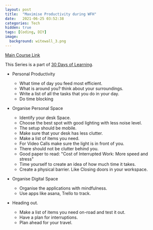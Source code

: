 ```yaml
---
layout: post
title:  "Maximise Productivity during WFH"
date:   2021-06-25 03:52:38
categories: Tech
hidden: true
tags: [Coding, DIY]
image:
  background: witewall_3.png
---
```


[Main Course Link](https://www.linkedin.com/learning/organizing-your-remote-office-for-maximum-productivity/)

This Series is a part of [30 Days of Learning](https://www.notion.so/yogeshpandey/June-30-Days-of-Learning-65a60adfdd504eb2b989649fef13e6d2).


- Personal Productivity 
  - What time of day you feed most efficient.
  - What is around you? think about your surroundings. 
  - Write a list of all the tasks that you do in your day.
  - Do time blocking

- Organise Personal Space
  - Identify your desk Space.
  - Choose the best spot with good lighting with less noise level.
  - The setup should be mobile.
  - Make sure that your desk has less clutter.
  - Make a list of items you need.
  - For Video Calls make sure the light is in front of you. 
  - There should not be clutter behind you.
  - Good paper to read: "Cost of Interrupted Work: More speed and stress"
  - Time yourself to create an idea of how much time it takes.
  - Create a physical barrier. Like Closing doors in your workspace.

- Organise Digital Space
  - Organise the applications with mindfulness.
  - Use apps like asana, Trello to track.

- Heading out.
  - Make a list of items you need on-road and test it out. 
  - Have a plan for interruptions. 
  - Plan ahead for your travel.